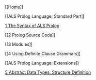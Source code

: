 [[Home]]

[[ALS Prolog Language: Standard Part]]

[1 The Syntax of ALS Prolog](https://github.com/AppliedLogicSystems/ALSProlog/wiki/ALS-Prolog-Language%3A-Standard-Part#1-Syntax)

[[2 Prolog Source Code]]

[[3 Modules]]

[[4 Using Definite Clause Grammars]]

[[ALS Prolog Language: Extensions]]

[5 Abstract Data Types: Structure Definition](https://github.com/AppliedLogicSystems/ALS-Prolog/wiki/ALS-Prolog-Language:-Extensions#5-Abstract)